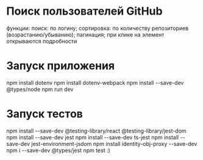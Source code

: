 # Поиск пользователей GitHub

функции: поиск: по логину; сортировка: по количеству репозиториев (возрастанию/убыванию); пагинация; при клике на элемент открываются подробности

# Запуск приложения

npm install dotenv
npm install dotenv-webpack
npm install --save-dev @types/node
npm run dev

# Запуск тестов

npm install --save-dev @testing-library/react @testing-library/jest-dom
npm install --save-dev jest
npm install --save-dev ts-jest
npm install --save-dev jest-environment-jsdom
npm install identity-obj-proxy --save-dev
npm i --save-dev @types/jest
npm test
:)
